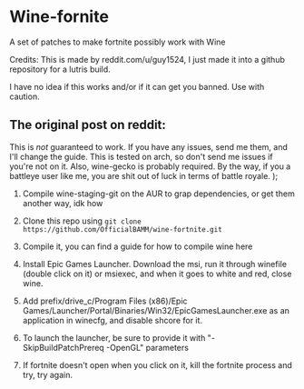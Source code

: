 # Wine-fornite
A set of patches to make fortnite possibly work with Wine

Credits:
This is made by reddit.com/u/guy1524, I just made it into a github repository for a lutris build.

I have no idea if this works and/or if it can get you banned. Use with caution.

## The original post on reddit:

This is *not* guaranteed to work.  If you have any issues, send me them, and I'll change the guide.  This is tested on arch, so don't send me issues if you're not on it.  Also, wine-gecko is probably required.  By the way, if you a battleye user like me, you are shit out of luck in terms of battle royale.  );

1) Compile wine-staging-git on the AUR to grap dependencies, or get them another way, idk how

2) Clone this repo using `git clone https://github.com/OfficialBAMM/wine-fortnite.git` 

3) Compile it, you can find a guide for how to compile wine here

4) Install Epic Games Launcher.  Download the msi, run it through winefile (double click on it) or msiexec, and when it goes to white and red, close wine.

5) Add prefix/drive_c/Program Files (x86)/Epic Games/Launcher/Portal/Binaries/Win32/EpicGamesLauncher.exe as an application in winecfg, and disable shcore for it.

6) To launch the launcher, be sure to provide it with "-SkipBuildPatchPrereq -OpenGL" parameters

7) If fortnite doesn't open when you click on it, kill the fortnite process and try, try again.
